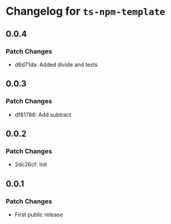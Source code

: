 # Changelog for `ts-npm-template`

## 0.0.4

### Patch Changes

- d6d71da: Added divide and tests

## 0.0.3

### Patch Changes

- df81788: Add subtract

## 0.0.2

### Patch Changes

- 2dc26cf: Init

## 0.0.1

### Patch Changes

- First public release
